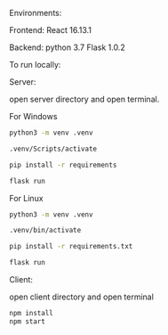 Environments:

Frontend: React 16.13.1

Backend: python 3.7 Flask 1.0.2



To run locally:

Server:

open server directory and open terminal.

For Windows

```bash
python3 -m venv .venv

.venv/Scripts/activate

pip install -r requirements

flask run 
```

For Linux

```bash
python3 -m venv .venv

.venv/bin/activate

pip install -r requirements.txt

flask run
```

Client:

open client directory and open terminal

```bash
npm install
npm start
```





